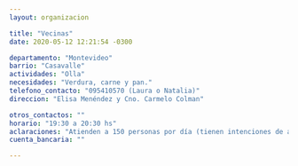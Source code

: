 ```yaml
---
layout: organizacion

title: "Vecinas"
date: 2020-05-12 12:21:54 -0300

departamento: "Montevideo"
barrio: "Casavalle"
actividades: "Olla"
necesidades: "Verdura, carne y pan."
telefono_contacto: "095410570 (Laura o Natalia)"
direccion: "Elisa Menéndez y Cno. Carmelo Colman"

otros_contactos: ""
horario: "19:30 a 20:30 hs"
aclaraciones: "Atienden a 150 personas por día (tienen intenciones de ampliar los días, pero no cuentan con los recursos)."
cuenta_bancaria: ""

---
```

